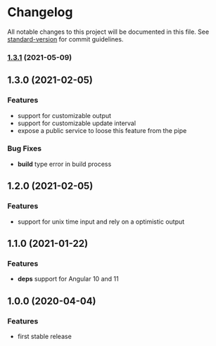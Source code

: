 # Changelog

All notable changes to this project will be documented in this file. See [standard-version](https://github.com/conventional-changelog/standard-version) for commit guidelines.

### [1.3.1](https://github.com/leptoquark1/ng-time-past-pipe/compare/v1.3.0...v1.3.1) (2021-05-09)

## 1.3.0 (2021-02-05)

### Features

- support for customizable output
- support for customizable update interval
- expose a public service to loose this feature from the pipe 

### Bug Fixes

- **build** type error in build process

## 1.2.0 (2021-02-05)

### Features

- support for unix time input and rely on a optimistic output

## 1.1.0 (2021-01-22)

### Features

- **deps** support for Angular 10 and 11

## 1.0.0 (2020-04-04)

### Features

- first stable release
